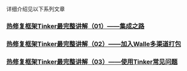 详细介绍见以下系列文章

### [热修复框架Tinker最完整讲解（01）——集成之路](http://www.jianshu.com/p/ed17f00a3d23)
### [热修复框架Tinker最完整讲解（02）——加入Walle多渠道打包](http://www.jianshu.com/p/8a850ddee403)
### [热修复框架Tinker最完整讲解（03）——使用Tinker常见问题](http://www.jianshu.com/p/0e72515505ca)
